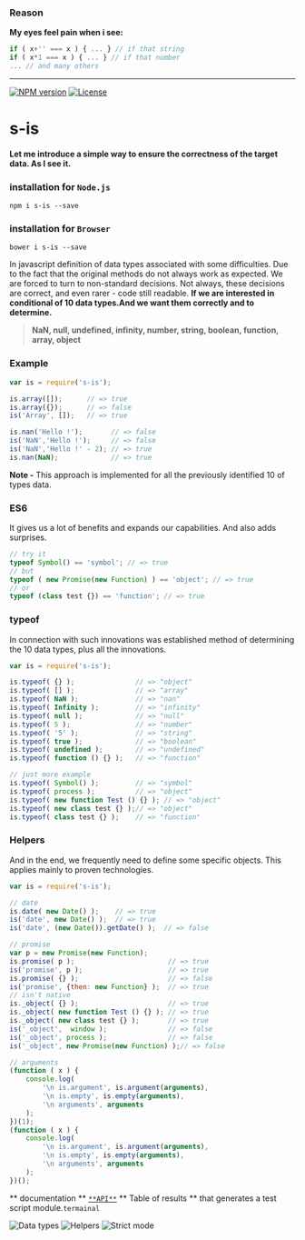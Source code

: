 
### Reason

**My eyes feel pain when i see:**

```javascript
if ( x+'' === x ) { ... } // if that string
if ( x*1 === x ) { ... } // if that number
... // and many others
```
---------------
[![NPM version][npm-image]][npm-url]
[![License][license-image]][license-url]

# s-is

**Let me introduce a simple way to ensure the correctness of the target data. As I see it.**

### installation for ```Node.js```

```shell
npm i s-is --save
```

### installation for ```Browser```

```shell
bower i s-is --save
```

In javascript definition of data types associated with some difficulties. Due to the fact that the original methods do not always work as expected. We are forced to turn to non-standard decisions. Not always, these decisions are correct, and even rarer - code still readable.
**If we are interested in conditional of 10 data types.And we want them correctly and to determine.**


>**NaN, null, undefined, infinity, number, string, boolean, function, array, object**

### Example

```javascript
var is = require('s-is');

is.array([]);      // => true
is.array({});      // => false
is('Array', []);   // => true

is.nan('Hello !');       // => false
is('NaN','Hello !');     // => false
is('NaN','Hello !' - 2); // => true
is.nan(NaN);             // => true 
```
**Note -** This approach is implemented for all the previously identified 10 of types data.

### ES6

It gives us a lot of benefits and expands our capabilities. And also adds surprises.
```javascript
// try it
typeof Symbol() == 'symbol'; // => true
// but
typeof ( new Promise(new Function) ) == 'object'; // => true
// or
typeof (class test {}) == 'function'; // => true
```

### typeof

In connection with such innovations was established method of determining the 10 data types, plus all the innovations.

```javascript
var is = require('s-is');

is.typeof( {} );               // => "object" 
is.typeof( [] );               // => "array" 
is.typeof( NaN );              // => "nan"
is.typeof( Infinity );         // => "infinity"
is.typeof( null );             // => "null" 
is.typeof( 5 );                // => "number"
is.typeof( '5' );              // => "string"
is.typeof( true );             // => "boolean"
is.typeof( undefined );        // => "undefined"
is.typeof( function () {} );   // => "function"

// just more example
is.typeof( Symbol() );         // => "symbol"
is.typeof( process );          // => "object"
is.typeof( new function Test () {} ); // => "object" 
is.typeof( new class test {} );// => "object"
is.typeof( class test {} );    // => "function"
```

### Helpers

And in the end, we frequently need to define some specific objects. This applies mainly to proven technologies.

```javascript
var is = require('s-is');

// date
is.date( new Date() );    // => true
is('date', new Date() );  // => true
is('date', (new Date()).getDate() );  // => false

// promise
var p = new Promise(new Function);
is.promise( p );                       // => true
is('promise', p );                     // => true
is.promise( {} );                      // => false
is('promise', {then: new Function} );  // => true
// isn't native
is._object( {} );                      // => true
is._object( new function Test () {} ); // => true
is._object( new class test {} );       // => true
is('_object',  window );               // => false
is('_object', process );               // => false
is('_object', new Promise(new Function) );// => false

// arguments
(function ( x ) {
    console.log(
        '\n is.argument', is.argument(arguments),
        '\n is.empty', is.empty(arguments),
        '\n arguments', arguments
    );
})(1);
(function ( x ) {
    console.log(
        '\n is.argument', is.argument(arguments),
        '\n is.empty', is.empty(arguments),
        '\n arguments', arguments
    );
})();
```

** documentation ** [```**API**```](https://github.com/sajera/s-is/blob/master/doc/API.md)
** Table of results ** that generates a test script module.```termainal```

![Data types](https://github.com/sajera/s-is/blob/master/tables/data_types(GENERAL).png?raw=true "Data types")
![Helpers](https://github.com/sajera/s-is/blob/master/tables/addition_qualifier(HELPERS).png?raw=true "Helpers")
![Strict mode](https://github.com/sajera/s-is/blob/master/tables/strict_mode_data(STRICT).png?raw=true "Strict mode")


[npm-image]: https://badge.fury.io/js/s-is.svg
[npm-url]: https://npmjs.org/package/s-is
[license-image]: http://img.shields.io/npm/l/s-is.svg
[license-url]: LICENSE